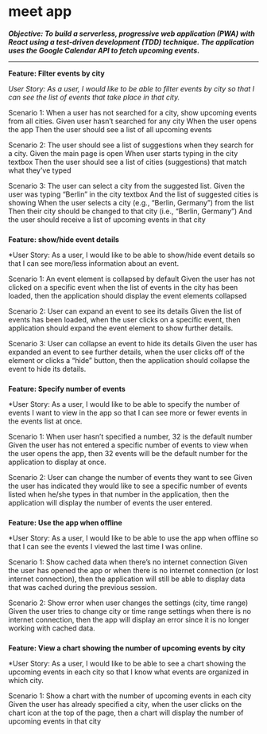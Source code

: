# meet app

_**Objective: To build a serverless, progressive web application (PWA) with React using a test-driven development (TDD) technique. The application uses the Google Calendar API to fetch upcoming events.**_

___

**Feature: Filter events by city**

*User Story: As a user, I would like to be able to filter events by city so that I can see the list of events that take place in that city.*

Scenario 1: When a user has not searched for a city, show upcoming events from all cities.
Given user hasn’t searched for any city
When the user opens the app
Then the user should see a list of all upcoming events

Scenario 2: The user should see a list of suggestions when they search for a city.
Given the main page is open
When user starts typing in the city textbox
Then the user should see a list of cities (suggestions) that match what they’ve typed

Scenario 3: The user can select a city from the suggested list.
Given the user was typing “Berlin” in the city textbox
And the list of suggested cities is showing
When the user selects a city (e.g., “Berlin, Germany”) from the list
Then their city should be changed to that city (i.e., “Berlin, Germany”)
And the user should receive a list of upcoming events in that city

###

**Feature: show/hide event details**

*User Story: As a user, I would like to be able to show/hide event details so that I can see more/less information about an event.

Scenario 1: An event element is collapsed by default
Given the user has not clicked on a specific event when the list of events in the city has been loaded, then the application should display the event elements collapsed 

Scenario 2: User can expand an event to see its details
Given the list of events has been loaded, when the user clicks on a specific event, then application should expand the event element to show further details.

Scenario 3: User can collapse an event to hide its details
Given the user has expanded an event to see further details, when the user clicks off of the element or clicks a “hide” button, then the application should collapse the event to hide its details.

###

**Feature: Specify number of events**

*User Story: As a user, I would like to be able to specify the number of events I want to view in the app so that I can see more or fewer events in the events list at once.

Scenario 1: When user hasn’t specified a number, 32 is the default number
Given the user has not entered a specific number of events to view when the user opens the app, then 32 events will be the default number for the application to display at once.

Scenario 2: User can change the number of events they want to see
Given the user has indicated they would like to see a specific number of events listed when he/she types in that number in the application, then the application will display the number of events the user entered.

###

**Feature: Use the app when offline**

*User Story: As a user, I would like to be able to use the app when offline so that I can see the events I viewed the last time I was online.

Scenario 1: Show cached data when there’s no internet connection
Given the user has opened the app or when there is no internet connection (or lost internet connection), then the application will still be able to display data that was cached during the previous session.

Scenario 2: Show error when user changes the settings (city, time range)
Given the user tries to change city or time range settings when there is no internet connection, then the app will display an error since it is no longer working with cached data.

###

**Feature: View a chart showing the number of upcoming events by city**

*User Story: As a user, I would like to be able to see a chart showing the upcoming events in each city so that I know what events are organized in which city.

Scenario 1: Show a chart with the number of upcoming events in each city
Given the user has already specified a city, when the user clicks on the chart icon at the top of the page, then a chart will display the number of upcoming events in that city
